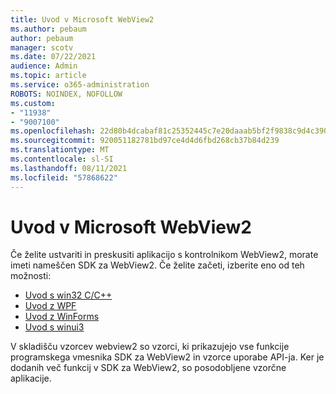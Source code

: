 ```yaml
---
title: Uvod v Microsoft WebView2
ms.author: pebaum
author: pebaum
manager: scotv
ms.date: 07/22/2021
audience: Admin
ms.topic: article
ms.service: o365-administration
ROBOTS: NOINDEX, NOFOLLOW
ms.custom:
- "11938"
- "9007100"
ms.openlocfilehash: 22d80b4dcabaf81c25352445c7e20daaab5bf2f9838c9d4c39057bda423a2ecc
ms.sourcegitcommit: 920051182781bd97ce4d4d6fbd268cb37b84d239
ms.translationtype: MT
ms.contentlocale: sl-SI
ms.lasthandoff: 08/11/2021
ms.locfileid: "57868622"
---
```

# <a name="get-started-with-microsoft-webview2"></a>Uvod v Microsoft WebView2

Če želite ustvariti in preskusiti aplikacijo s kontrolnikom WebView2, morate imeti nameščen SDK za WebView2. Če želite začeti, izberite eno od teh možnosti:

- [Uvod s win32 C/C++](https://docs.microsoft.com/microsoft-edge/webview2/get-started/win32)
- [Uvod z WPF](https://docs.microsoft.com/microsoft-edge/webview2/get-started/wpf)
- [Uvod z WinForms](https://docs.microsoft.com/microsoft-edge/webview2/get-started/winforms)
- [Uvod s winui3](https://docs.microsoft.com/microsoft-edge/webview2/get-started/winui)

V skladišču vzorcev webview2 so vzorci, ki prikazujejo vse funkcije programskega vmesnika SDK za WebView2 in vzorce uporabe API-ja. Ker je dodanih več funkcij v SDK za WebView2, so posodobljene vzorčne aplikacije.


